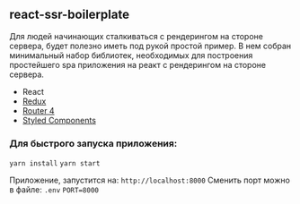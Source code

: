 ## react-ssr-boilerplate

Для людей начинающих сталкиваться с рендерингом на стороне сервера,
будет полезно иметь под рукой простой пример. В нем собран минимальный набор
библиотек, необходимых для построения простейшего spa приложения на реакт с
рендерингом на стороне сервера.

* React
* [Redux](https://github.com/reduxjs/react-redux)
* [Router 4](https://reacttraining.com/react-router/core/guides/philosophy)
* [Styled Components](https://www.styled-components.com/)

### Для быстрого запуска приложения:
```yarn install```
```yarn start```

Приложение, запустится на:  ```http://localhost:8000```
Сменить порт можно в файле: ```.env``` ```PORT=8000```

